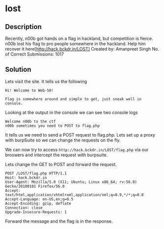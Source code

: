 # lost

## Description
Recently, n00b got hands on a flag in hackland, but competition is fierce. n00b lost his flag to pro people somewhere in the hackland. Help him recover it here[http://hack.bckdr.in/LOST]
Created by: Amanpreet Singh
No. of Correct Submissions: 1017

## Solution
Lets visit the site. It tells us the following
```
Hi! Welcome to Web-50!

Flag is somewhere around and simple to get, just sneak well in console.
```

Looking at the output in the console we can see two console logs
```
Welcome n00b to the ctf
n00b sometimes you need to POST to flag.php
```

It tells us we need to send a POST request to flag.php.
Lets set up a proxy with burpSuite so we can change the requests on the fly.

 We can now try to access ```http://hack.bckdr.in/LOST/flag.php``` via our broswers and intercept the request with burpsuite.

Lets change the GET to POST and forward the request.

```
POST /LOST/flag.php HTTP/1.1
Host: hack.bckdr.in
User-Agent: Mozilla/5.0 (X11; Ubuntu; Linux x86_64; rv:56.0) Gecko/20100101 Firefox/56.0
Accept: text/html,application/xhtml+xml,application/xml;q=0.9,*/*;q=0.8
Accept-Language: en-US,en;q=0.5
Accept-Encoding: gzip, deflate
Connection: close
Upgrade-Insecure-Requests: 1
```

Forward the message and the flag is in the response.
